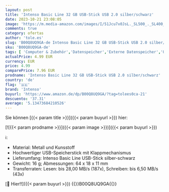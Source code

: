 ```yaml
---
layout: post
title: 'Intenso Basic Line 32 GB USB-Stick USB 2.0 silber/schwarz'
date: 2023-10-21 23:08:05
image: 'https://m.media-amazon.com/images/I/51Jcu7x0JsL._SL500_._SL400_.jpg'
comments: true
category: ofertas
author: 'tole.es'
slug: 'B00Q8UQ9GA-de Intenso Basic Line 32 GB USB-Stick USB 2.0 silber/schwarz'
sku: 'B00Q8UQ9GA-de'
tags: [ 'Computer & Zubehör','Datenspeicher','Externe Datenspeicher','USB-Sticks','intenso','🇩🇪', ]
actualPrice: 4.99 EUR
currency: EUR
price: 4.99
comparePrice: 7.96 EUR
prodname: 'Intenso Basic Line 32 GB USB-Stick USB 2.0 silber/schwarz'
country: 'de'
flag: '🇩🇪'
brand: 'Intenso'
buyurl: 'https://www.amazon.de/dp/B00Q8UQ9GA/?tag=tolees0ca-21'
descuento: '37.31'
average: '5.13473684210526'
---
```


Sie können [{{< param title >}}]({{< param buyurl >}}) hier:

[![{{< param prodname >}}]({{< param image >}})]({{< param buyurl >}})

ℹ️:

- Material: Metall und Kunsstoff
- Hochwertiger USB-Speicherstick mit Klappmechanismus
- Lieferumfang: Intenso Basic Line USB-Stick silber-schwarz
- Gewicht: 16 g; Abmessungen: 64 x 18 x 11 mm
- Transferraten: Lesen: bis 28,00 MB/s (187x), Schreiben: bis 6,50 MB/s (43x)

[🛒 Hier!!]({{< param buyurl >}})
{{<world>}}B00Q8UQ9GA{{</world>}}
